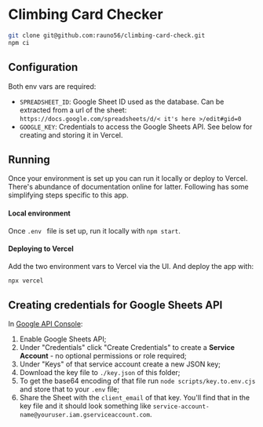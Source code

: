 # Climbing Card Checker

```bash
git clone git@github.com:rauno56/climbing-card-check.git
npm ci
```

## Configuration

Both env vars are required:

- `SPREADSHEET_ID`: Google Sheet ID used as the database. Can be extracted from a url of the sheet: `https://docs.google.com/spreadsheets/d/< it's here >/edit#gid=0`
- `GOOGLE_KEY`: Credentials to access the Google Sheets API. See below for creating and storing it in Vercel.

## Running

Once your environment is set up you can run it locally or deploy to Vercel. There's abundance of documentation online for latter. Following has some simplifying steps specific to this app.

#### Local environment

Once `.env ` file is set up, run it locally with `npm start`.

#### Deploying to Vercel

Add the two environment vars to Vercel via the UI. And deploy the app with:

```bash
npx vercel
```

## Creating credentials for Google Sheets API

In [Google API Console](https://console.developers.google.com/):

1. Enable Google Sheets API;
2. Under "Credentials" click "Create Credentials" to create a **Service Account** - no optional permissions or role required;
3. Under "Keys" of that service account create a new JSON key;
4. Download the key file to `./key.json` of this folder;
5. To get the base64 encoding of that file run `node scripts/key.to.env.cjs` and store that to your `.env` file;
5. Share the Sheet with the `client_email` of that key. You'll find that in the key file and it should look something like `service-account-name@youruser.iam.gserviceaccount.com`.
